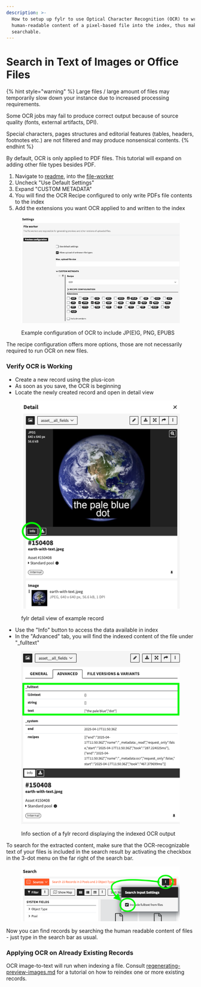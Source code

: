 ```yaml
---
description: >-
  How to setup up fylr to use Optical Character Recognition (OCR) to write the
  human-readable content of a pixel-based file into the index, thus making in
  searchable.
---
```


# Search in Text of Images or Office Files

{% hint style="warning" %}
Large files / large amount of files may temporarily slow down your instance due to increased processing requirements.&#x20;

Some OCR jobs may fail to produce correct output because of source quality (fonts, external artifacts, DPI).&#x20;

Special characters, pages structures and editorial features (tables, headers, footnotes etc.) are not filtered and may produce nonsensical contents.
{% endhint %}

By default, OCR is only applied to PDF files. This tutorial will expand on adding other file types besides PDF.

1. Navigate to [readme](../../../for-administrators/readme/ "mention"), into the [file-worker](../../../for-administrators/readme/file-worker/ "mention")
2. Uncheck "Use Default Settings"
3. Expand "CUSTOM METADATA"
4. You will find the OCR Recipe configured to only write PDFs file contents to the index
5. Add the extensions you want OCR applied to and written to the index

<figure><img src="../../../.gitbook/assets/Screenshot 2025-04-17 at 14.38.40.png" alt="" width="563"><figcaption><p>Example configuration of OCR to include JP(E)G, PNG, EPUBS</p></figcaption></figure>

The recipe configuration offers more options, those are not necessarily required to run OCR on new files.

### Verify OCR is Working

* Create a new record using the plus-icon
* As soon as you save, the OCR is beginning
* Locate the newly created record and open in detail view



<figure><img src="../../../.gitbook/assets/Screenshot 2025-04-17 at 14.10.27.png" alt=""><figcaption><p>fylr detail view of example record</p></figcaption></figure>

* Use the "Info" button to access the data available in index
* In the "Advanced" tab, you will find the indexed content of the file under "\_fulltext"

<figure><img src="../../../.gitbook/assets/Screenshot 2025-04-17 at 14.15.26.png" alt=""><figcaption><p>Info section of a fylr record displaying the indexed OCR output</p></figcaption></figure>



To search for the extracted content, make sure that the OCR-recognizable text of your files is included in the search result by activating the checkbox in the 3-dot menu on the far right of the search bar.

<figure><img src="../../../.gitbook/assets/Screenshot 2025-04-17 at 14.19.04.png" alt=""><figcaption></figcaption></figure>



Now you can find records by searching the human readable content of files - just type in the search bar as usual.

### Applying OCR on Already Existing Records

OCR image-to-text will run when indexing a file. Consult [regenerating-preview-images.md](regenerating-preview-images.md "mention") for a tutorial on how to reindex one or more existing records.&#x20;

